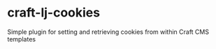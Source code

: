 craft-lj-cookies
================

Simple plugin for setting and retrieving cookies from within Craft CMS templates
